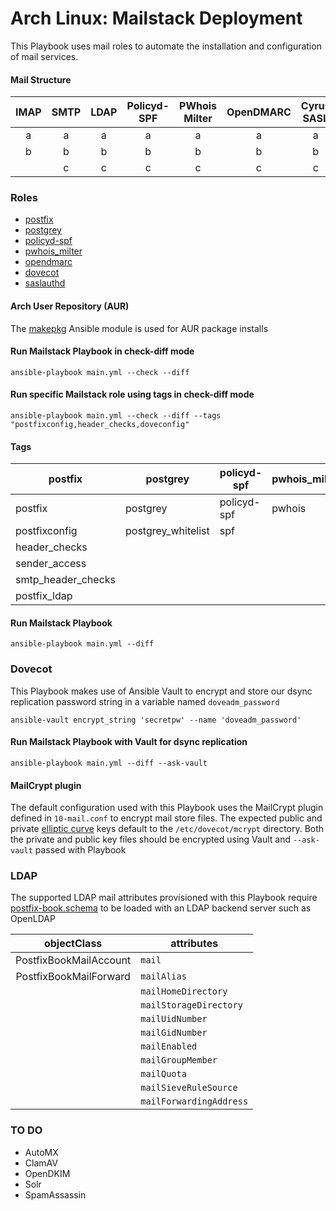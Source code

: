 # Arch Linux: Mailstack Deployment

This Playbook uses mail roles to automate the installation and configuration of mail services.

#### Mail Structure
| IMAP | SMTP | LDAP | Policyd-SPF | PWhois Milter | OpenDMARC | Cyrus SASL |
|:----:|:----:|:----:|:-----------:|:-------------:|:---------:|:----------:|
|   a  |   a  |   a  |      a      |       a       |     a     |      a     |
|   b  |   b  |   b  |      b      |       b       |     b     |      b     |
|      |   c  |   c  |      c      |       c       |     c     |      c     |

### Roles
* [postfix](https://www.archlinux.org/packages/extra/x86_64/postfix/)
* [postgrey](https://www.archlinux.org/packages/community/any/postgrey/)
* [policyd-spf](https://aur.archlinux.org/packages/python-postfix-policyd-spf/)
* [pwhois_milter](https://aur.archlinux.org/packages/pwhois_milter/)
* [opendmarc](https://www.archlinux.org/packages/community/x86_64/opendmarc/)
* [dovecot](https://www.archlinux.org/packages/community/x86_64/dovecot/)
* [saslauthd](https://www.archlinux.org/packages/extra/x86_64/cyrus-sasl/)

#### Arch User Repository (AUR)
The [makepkg](https://github.com/gunzy83/ansible-makepkg) Ansible module is used for AUR package installs

#### Run Mailstack Playbook in check-diff mode
```
ansible-playbook main.yml --check --diff
```
#### Run specific Mailstack role using tags in check-diff mode
```
ansible-playbook main.yml --check --diff --tags "postfixconfig,header_checks,doveconfig"
```
#### Tags
| postfix | postgrey | policyd-spf | pwhois_milter | opendmarc | dovecot | saslauthd   |
|--------------------|----------|---|---|---|---|---|
| postfix            | postgrey           | policyd-spf | pwhois | opendmarc | dovecot      | sasl  |
| postfixconfig      | postgrey_whitelist | spf         |        |           | doveconfig   |
| header_checks      |                    |             |        |           | dovecot_ldap
| sender_access      |
| smtp_header_checks
| postfix_ldap

#### Run Mailstack Playbook
```
ansible-playbook main.yml --diff
```

### Dovecot
This Playbook makes use of Ansible Vault to encrypt and store our dsync replication password string in a variable named `doveadm_password`

`ansible-vault encrypt_string 'secretpw' --name 'doveadm_password'`

#### Run Mailstack Playbook with Vault for dsync replication
```
ansible-playbook main.yml --diff --ask-vault
```
#### MailCrypt plugin
The default configuration used with this Playbook uses the MailCrypt plugin defined in `10-mail.conf` to encrypt mail store files. The expected public and private [elliptic curve](https://wiki.dovecot.org/Plugins/MailCrypt#EC_key) keys default to the `/etc/dovecot/mcrypt` directory. Both the private and public key files should be encrypted using Vault and `--ask-vault` passed with Playbook

### LDAP
The supported LDAP mail attributes provisioned with this Playbook require [postfix-book.schema](https://github.com/variablenix/ldap-mail-schema/blob/master/postfix-book.schema) to be loaded with an LDAP backend server such as OpenLDAP

|       objectClass      | attributes               |
|:----------------------:|--------------------------|
| PostfixBookMailAccount | `mail`                   |
| PostfixBookMailForward | `mailAlias`              |
|                        | `mailHomeDirectory`      |
|                        | `mailStorageDirectory`   |
|                        | `mailUidNumber`          |
|                        | `mailGidNumber`          |
|                        | `mailEnabled`            |
|                        | `mailGroupMember`        |
|                        | `mailQuota`              |
|                        | `mailSieveRuleSource`    |
|                        | `mailForwardingAddress`  |


### TO DO
* AutoMX
* ClamAV
* OpenDKIM
* Solr
* SpamAssassin
